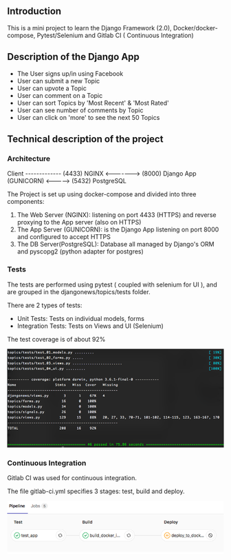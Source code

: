 ## Introduction
This is a mini project to learn the Django Framework (2.0), Docker/docker-compose, Pytest/Selenium and Gitlab CI ( Continuous Integration)

## Description of the Django App
- The User signs up/in using Facebook
- User can submit a new Topic
- User can upvote a Topic
- User can comment on a Topic
- User can sort Topics by 'Most Recent' & 'Most Rated'
- User can see number of comments by Topic
- User can click on 'more' to see the next 50 Topics

## Technical description of the project

### Architecture

Client ------------- (4433) NGINX <-------> (8000) Django App (GUNICORN) <-----> (5432) PostgreSQL

The Project is set up using docker-compose and divided into three components:

1. The Web Server    (NGINX): listening on port 4433 (HTTPS) and reverse proxying to the App server (also on HTTPS)
2. The App Server (GUNICORN): is the Django App listening on port 8000 and configured to accept HTTPS
3. The DB Server(PostgreSQL): Database all managed by Django's ORM and pyscopg2 (python adapter for postgres)

### Tests

The tests are performed using pytest ( coupled with selenium for UI ), and are grouped in the djangonews/topics/tests folder.

There are 2 types of tests:
- Unit Tests: Tests on individual models, forms
- Integration Tests: Tests on Views and UI (Selenium)

The test coverage is of about 92%

![Test Coverage](images/test-cov.png)

### Continuous Integration

Gitlab CI was used for continuous integration.

The file gitlab-ci.yml specifies 3 stages: test, build and deploy.

![CI Stages](images/ci-stages.png)
